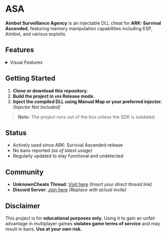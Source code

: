 # ASA

**Aimbot Surveillance Agency** is an injectable DLL cheat for **ARK: Survival Ascended**, featuring memory manipulation capabilities including ESP, Aimbot, and various exploits.

## Features

<details>
  <summary>Visual Features</summary>

- **Players**
  - Display:
    - Names
    - Tribename
    - Distance
    - Weight
    - Healthbar
  - Flags:
    - Hide Team
    - Hide Self
    - Only Visible
    - Healthbar Value Text

</details>

## Getting Started

1. **Clone or download this repository.**
2. **Build the project in `x64` Release mode.**
3. **Inject the compiled DLL using Manual Map or your preferred injector.**  
   *(Injector Not Included)*

> **Note:** The project runs out of the box unless the SDK is outdated.

## Status

- Actively used since ARK: Survival Ascended release  
- No bans reported *(as of latest usage)*  
- Regularly updated to stay functional and undetected  

## Community

- **UnknownCheats Thread**: [Visit here](https://www.unknowncheats.me/forum/) *(Insert your direct thread link)*
- **Discord Server**: [Join here](https://discord.gg/your-invite-code) *(Replace with actual invite)*

## Disclaimer

This project is for **educational purposes only**. Using it to gain an unfair advantage in multiplayer games **violates game terms of service** and may result in bans. **Use at your own risk.**
